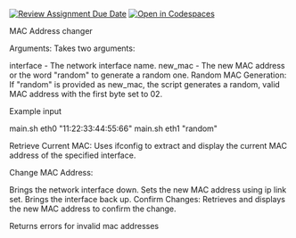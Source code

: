 [![Review Assignment Due Date](https://classroom.github.com/assets/deadline-readme-button-22041afd0340ce965d47ae6ef1cefeee28c7c493a6346c4f15d667ab976d596c.svg)](https://classroom.github.com/a/tp86o73G)
[![Open in Codespaces](https://classroom.github.com/assets/launch-codespace-2972f46106e565e64193e422d61a12cf1da4916b45550586e14ef0a7c637dd04.svg)](https://classroom.github.com/open-in-codespaces?assignment_repo_id=17814203)

MAC Address changer

Arguments: Takes two arguments:

interface - The network interface name.
new_mac - The new MAC address or the word "random" to generate a random one.
Random MAC Generation: If "random" is provided as new_mac, the script generates a random, valid MAC address with the first byte set to 02.

Example input

main.sh eth0 "11:22:33:44:55:66"
main.sh eth1 "random"

Retrieve Current MAC: Uses ifconfig to extract and display the current MAC address of the specified interface.

Change MAC Address:

Brings the network interface down.
Sets the new MAC address using ip link set.
Brings the interface back up.
Confirm Changes: Retrieves and displays the new MAC address to confirm the change.

Returns errors for invalid mac addresses